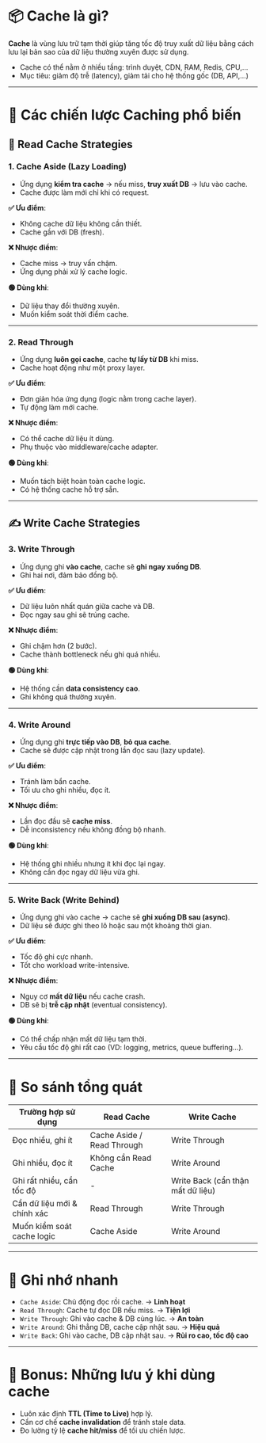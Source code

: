# 📦 Cache là gì?

**Cache** là vùng lưu trữ tạm thời giúp tăng tốc độ truy xuất dữ liệu bằng cách lưu lại bản sao của dữ liệu thường xuyên được sử dụng.

- Cache có thể nằm ở nhiều tầng: trình duyệt, CDN, RAM, Redis, CPU,...
- Mục tiêu: giảm độ trễ (latency), giảm tải cho hệ thống gốc (DB, API,...)

---

# 🧠 Các chiến lược Caching phổ biến

## 📖 Read Cache Strategies

### 1. Cache Aside (Lazy Loading)

- Ứng dụng **kiểm tra cache** → nếu miss, **truy xuất DB** → lưu vào cache.
- Cache được làm mới chỉ khi có request.

**✅ Ưu điểm**:
- Không cache dữ liệu không cần thiết.
- Cache gần với DB (fresh).

**❌ Nhược điểm**:
- Cache miss → truy vấn chậm.
- Ứng dụng phải xử lý cache logic.

**🟢 Dùng khi**:
- Dữ liệu thay đổi thường xuyên.
- Muốn kiểm soát thời điểm cache.

---

### 2. Read Through

- Ứng dụng **luôn gọi cache**, cache **tự lấy từ DB** khi miss.
- Cache hoạt động như một proxy layer.

**✅ Ưu điểm**:
- Đơn giản hóa ứng dụng (logic nằm trong cache layer).
- Tự động làm mới cache.

**❌ Nhược điểm**:
- Có thể cache dữ liệu ít dùng.
- Phụ thuộc vào middleware/cache adapter.

**🟢 Dùng khi**:
- Muốn tách biệt hoàn toàn cache logic.
- Có hệ thống cache hỗ trợ sẵn.

---

## ✍️ Write Cache Strategies

### 3. Write Through

- Ứng dụng ghi **vào cache**, cache sẽ **ghi ngay xuống DB**.
- Ghi hai nơi, đảm bảo đồng bộ.

**✅ Ưu điểm**:
- Dữ liệu luôn nhất quán giữa cache và DB.
- Đọc ngay sau ghi sẽ trúng cache.

**❌ Nhược điểm**:
- Ghi chậm hơn (2 bước).
- Cache thành bottleneck nếu ghi quá nhiều.

**🟢 Dùng khi**:
- Hệ thống cần **data consistency cao**.
- Ghi không quá thường xuyên.

---

### 4. Write Around

- Ứng dụng ghi **trực tiếp vào DB**, **bỏ qua cache**.
- Cache sẽ được cập nhật trong lần đọc sau (lazy update).

**✅ Ưu điểm**:
- Tránh làm bẩn cache.
- Tối ưu cho ghi nhiều, đọc ít.

**❌ Nhược điểm**:
- Lần đọc đầu sẽ **cache miss**.
- Dễ inconsistency nếu không đồng bộ nhanh.

**🟢 Dùng khi**:
- Hệ thống ghi nhiều nhưng ít khi đọc lại ngay.
- Không cần đọc ngay dữ liệu vừa ghi.

---

### 5. Write Back (Write Behind)

- Ứng dụng ghi vào cache → cache sẽ **ghi xuống DB sau (async)**.
- Dữ liệu sẽ được ghi theo lô hoặc sau một khoảng thời gian.

**✅ Ưu điểm**:
- Tốc độ ghi cực nhanh.
- Tốt cho workload write-intensive.

**❌ Nhược điểm**:
- Nguy cơ **mất dữ liệu** nếu cache crash.
- DB sẽ bị **trễ cập nhật** (eventual consistency).

**🟢 Dùng khi**:
- Có thể chấp nhận mất dữ liệu tạm thời.
- Yêu cầu tốc độ ghi rất cao (VD: logging, metrics, queue buffering...).

---

# 🧾 So sánh tổng quát

| Trường hợp sử dụng          | Read Cache                 | Write Cache                       |
| --------------------------- | -------------------------- | --------------------------------- |
| Đọc nhiều, ghi ít           | Cache Aside / Read Through | Write Through                     |
| Ghi nhiều, đọc ít           | Không cần Read Cache       | Write Around                      |
| Ghi rất nhiều, cần tốc độ   | -                          | Write Back (cẩn thận mất dữ liệu) |
| Cần dữ liệu mới & chính xác | Read Through               | Write Through                     |
| Muốn kiểm soát cache logic  | Cache Aside                | Write Around                      |

---

# 🧠 Ghi nhớ nhanh

- `Cache Aside`: Chủ động đọc rồi cache. → **Linh hoạt**
- `Read Through`: Cache tự đọc DB nếu miss. → **Tiện lợi**
- `Write Through`: Ghi vào cache & DB cùng lúc. → **An toàn**
- `Write Around`: Ghi thẳng DB, cache cập nhật sau. → **Hiệu quả**
- `Write Back`: Ghi vào cache, DB cập nhật sau. → **Rủi ro cao, tốc độ cao**

---

# 📌 Bonus: Những lưu ý khi dùng cache

- Luôn xác định **TTL (Time to Live)** hợp lý.
- Cần cơ chế **cache invalidation** để tránh stale data.
- Đo lường tỷ lệ **cache hit/miss** để tối ưu chiến lược.

